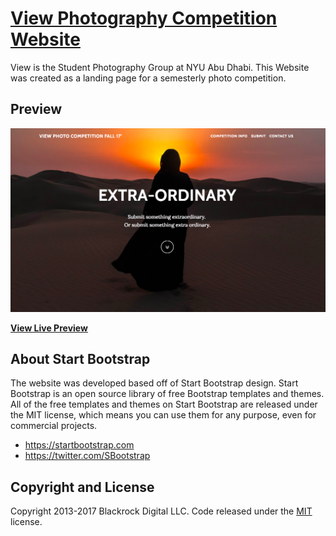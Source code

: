 # [View Photography Competition Website ](http://view.nyuad.im)

View is the Student Photography Group at NYU Abu Dhabi. This Website was created as a landing page for a semesterly photo competition.

## Preview

[![Website Preview](img/viewPreview.png?raw=true)](http://view.nyuad.im)

**[View Live Preview](http://view.nyuad.im)**



## About Start Bootstrap

The website was developed based off of Start Bootstrap design. Start Bootstrap is an open source library of free Bootstrap templates and themes. All of the free templates and themes on Start Bootstrap are released under the MIT license, which means you can use them for any purpose, even for commercial projects.

* https://startbootstrap.com
* https://twitter.com/SBootstrap


## Copyright and License

Copyright 2013-2017 Blackrock Digital LLC. Code released under the [MIT](https://github.com/BlackrockDigital/startbootstrap-grayscale/blob/gh-pages/LICENSE) license.
